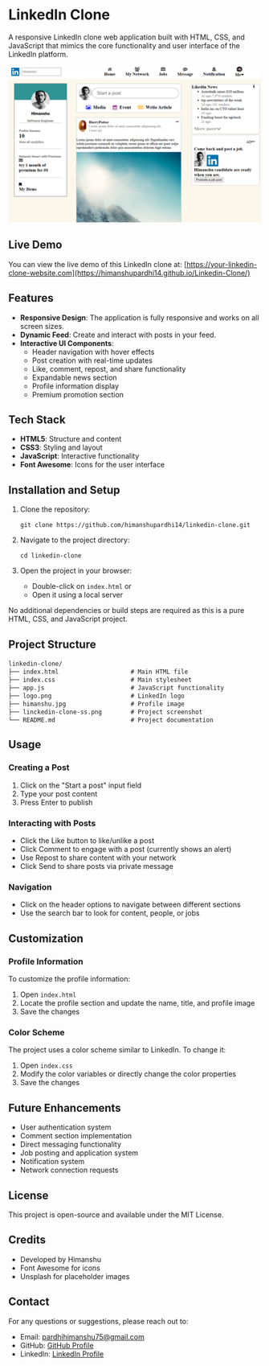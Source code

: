 # LinkedIn Clone

A responsive LinkedIn clone web application built with HTML, CSS, and JavaScript that mimics the core functionality and user interface of the LinkedIn platform.

![LinkedIn Clone Screenshot](https://github.com/himanshupardhi14/Linkedin-Clone/blob/main/linckedin%20clone%20ss.png)

## Live Demo

You can view the live demo of this LinkedIn clone at: [https://your-linkedin-clone-website.com](https://himanshupardhi14.github.io/Linkedin-Clone/)

## Features

- **Responsive Design**: The application is fully responsive and works on all screen sizes.
- **Dynamic Feed**: Create and interact with posts in your feed.
- **Interactive UI Components**:
  - Header navigation with hover effects
  - Post creation with real-time updates
  - Like, comment, repost, and share functionality
  - Expandable news section
  - Profile information display
  - Premium promotion section

## Tech Stack

- **HTML5**: Structure and content
- **CSS3**: Styling and layout
- **JavaScript**: Interactive functionality
- **Font Awesome**: Icons for the user interface

## Installation and Setup

1. Clone the repository:
   ```
   git clone https://github.com/himanshupardhi14/linkedin-clone.git
   ```

2. Navigate to the project directory:
   ```
   cd linkedin-clone
   ```

3. Open the project in your browser:
   - Double-click on `index.html` or
   - Open it using a local server

No additional dependencies or build steps are required as this is a pure HTML, CSS, and JavaScript project.

## Project Structure

```
linkedin-clone/
├── index.html                    # Main HTML file
├── index.css                     # Main stylesheet
├── app.js                        # JavaScript functionality
├── logo.png                      # LinkedIn logo
├── himanshu.jpg                  # Profile image
├── linckedin-clone-ss.png        # Project screenshot
└── README.md                     # Project documentation
```

## Usage

### Creating a Post
1. Click on the "Start a post" input field
2. Type your post content
3. Press Enter to publish

### Interacting with Posts
- Click the Like button to like/unlike a post
- Click Comment to engage with a post (currently shows an alert)
- Use Repost to share content with your network
- Click Send to share posts via private message

### Navigation
- Click on the header options to navigate between different sections
- Use the search bar to look for content, people, or jobs

## Customization

### Profile Information
To customize the profile information:
1. Open `index.html`
2. Locate the profile section and update the name, title, and profile image
3. Save the changes

### Color Scheme
The project uses a color scheme similar to LinkedIn. To change it:
1. Open `index.css` 
2. Modify the color variables or directly change the color properties
3. Save the changes

## Future Enhancements

- User authentication system
- Comment section implementation
- Direct messaging functionality
- Job posting and application system
- Notification system
- Network connection requests

## License

This project is open-source and available under the MIT License.

## Credits

- Developed by Himanshu
- Font Awesome for icons
- Unsplash for placeholder images

## Contact

For any questions or suggestions, please reach out to:
- Email: pardhihimanshu75@gmail.com
- GitHub: [GitHub Profile](https://github.com/himanshupardhi14)
- LinkedIn: [LinkedIn Profile](https://www.linkedin.com/in/himanshu-pardhi-89b5a8254/)
